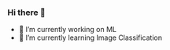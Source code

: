 ### Hi there 👋





- 🔭 I’m currently working on ML
- 🌱 I’m currently learning Image Classification







